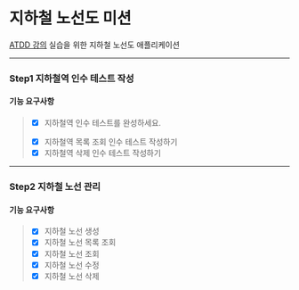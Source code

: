 # 지하철 노선도 미션
[ATDD 강의](https://edu.nextstep.camp/c/R89PYi5H) 실습을 위한 지하철 노선도 애플리케이션

---
### Step1 지하철역 인수 테스트 작성

#### 기능 요구사항
> - [x] 지하철역 인수 테스트를 완성하세요.
>  * [x] 지하철역 목록 조회 인수 테스트 작성하기 
>  * [x] 지하철역 삭제 인수 테스트 작성하기

---
### Step2 지하철 노선 관리

#### 기능 요구사항
> - [x] 지하철 노선 생성
> - [x] 지하철 노선 목록 조회
> - [x] 지하철 노선 조회
> - [x] 지하철 노선 수정
> - [x] 지하철 노선 삭제
